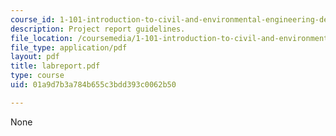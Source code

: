 ```yaml
---
course_id: 1-101-introduction-to-civil-and-environmental-engineering-design-i-fall-2005
description: Project report guidelines.
file_location: /coursemedia/1-101-introduction-to-civil-and-environmental-engineering-design-i-fall-2005/01a9d7b3a784b655c3bdd393c0062b50_labreport.pdf
file_type: application/pdf
layout: pdf
title: labreport.pdf
type: course
uid: 01a9d7b3a784b655c3bdd393c0062b50

---
```

None